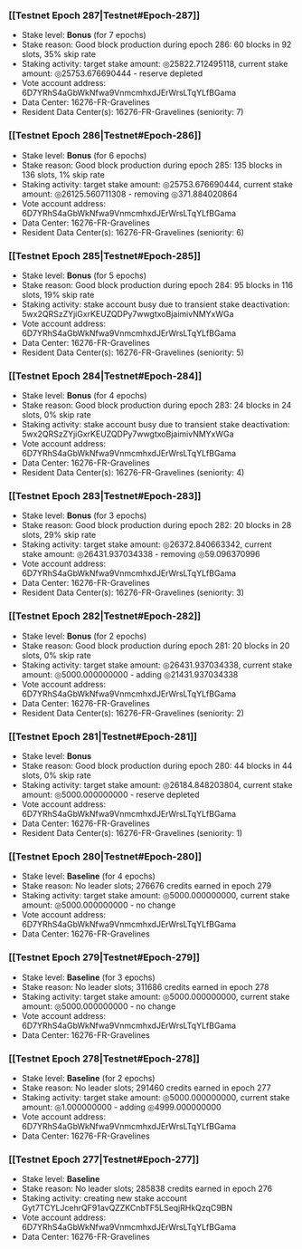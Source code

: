 ### [[Testnet Epoch 287|Testnet#Epoch-287]]
* Stake level: **Bonus** (for 7 epochs)
* Stake reason: Good block production during epoch 286: 60 blocks in 92 slots, 35% skip rate
* Staking activity: target stake amount: ◎25822.712495118, current stake amount: ◎25753.676690444 - reserve depleted
* Vote account address: 6D7YRhS4aGbWkNfwa9VnmcmhxdJErWrsLTqYLfBGama
* Data Center: 16276-FR-Gravelines
* Resident Data Center(s): 16276-FR-Gravelines (seniority: 7)
### [[Testnet Epoch 286|Testnet#Epoch-286]]
* Stake level: **Bonus** (for 6 epochs)
* Stake reason: Good block production during epoch 285: 135 blocks in 136 slots, 1% skip rate
* Staking activity: target stake amount: ◎25753.676690444, current stake amount: ◎26125.560711308 - removing ◎371.884020864
* Vote account address: 6D7YRhS4aGbWkNfwa9VnmcmhxdJErWrsLTqYLfBGama
* Data Center: 16276-FR-Gravelines
* Resident Data Center(s): 16276-FR-Gravelines (seniority: 6)
### [[Testnet Epoch 285|Testnet#Epoch-285]]
* Stake level: **Bonus** (for 5 epochs)
* Stake reason: Good block production during epoch 284: 95 blocks in 116 slots, 19% skip rate
* Staking activity: stake account busy due to transient stake deactivation: 5wx2QRSzZYjiGxrKEUZQDPy7wwgtxoBjaimivNMYxWGa
* Vote account address: 6D7YRhS4aGbWkNfwa9VnmcmhxdJErWrsLTqYLfBGama
* Data Center: 16276-FR-Gravelines
* Resident Data Center(s): 16276-FR-Gravelines (seniority: 5)
### [[Testnet Epoch 284|Testnet#Epoch-284]]
* Stake level: **Bonus** (for 4 epochs)
* Stake reason: Good block production during epoch 283: 24 blocks in 24 slots, 0% skip rate
* Staking activity: stake account busy due to transient stake deactivation: 5wx2QRSzZYjiGxrKEUZQDPy7wwgtxoBjaimivNMYxWGa
* Vote account address: 6D7YRhS4aGbWkNfwa9VnmcmhxdJErWrsLTqYLfBGama
* Data Center: 16276-FR-Gravelines
* Resident Data Center(s): 16276-FR-Gravelines (seniority: 4)
### [[Testnet Epoch 283|Testnet#Epoch-283]]
* Stake level: **Bonus** (for 3 epochs)
* Stake reason: Good block production during epoch 282: 20 blocks in 28 slots, 29% skip rate
* Staking activity: target stake amount: ◎26372.840663342, current stake amount: ◎26431.937034338 - removing ◎59.096370996
* Vote account address: 6D7YRhS4aGbWkNfwa9VnmcmhxdJErWrsLTqYLfBGama
* Data Center: 16276-FR-Gravelines
* Resident Data Center(s): 16276-FR-Gravelines (seniority: 3)
### [[Testnet Epoch 282|Testnet#Epoch-282]]
* Stake level: **Bonus** (for 2 epochs)
* Stake reason: Good block production during epoch 281: 20 blocks in 20 slots, 0% skip rate
* Staking activity: target stake amount: ◎26431.937034338, current stake amount: ◎5000.000000000 - adding ◎21431.937034338
* Vote account address: 6D7YRhS4aGbWkNfwa9VnmcmhxdJErWrsLTqYLfBGama
* Data Center: 16276-FR-Gravelines
* Resident Data Center(s): 16276-FR-Gravelines (seniority: 2)
### [[Testnet Epoch 281|Testnet#Epoch-281]]
* Stake level: **Bonus**
* Stake reason: Good block production during epoch 280: 44 blocks in 44 slots, 0% skip rate
* Staking activity: target stake amount: ◎26184.848203804, current stake amount: ◎5000.000000000 - reserve depleted
* Vote account address: 6D7YRhS4aGbWkNfwa9VnmcmhxdJErWrsLTqYLfBGama
* Data Center: 16276-FR-Gravelines
* Resident Data Center(s): 16276-FR-Gravelines (seniority: 1)
### [[Testnet Epoch 280|Testnet#Epoch-280]]
* Stake level: **Baseline** (for 4 epochs)
* Stake reason: No leader slots; 276676 credits earned in epoch 279
* Staking activity: target stake amount: ◎5000.000000000, current stake amount: ◎5000.000000000 - no change
* Vote account address: 6D7YRhS4aGbWkNfwa9VnmcmhxdJErWrsLTqYLfBGama
* Data Center: 16276-FR-Gravelines
### [[Testnet Epoch 279|Testnet#Epoch-279]]
* Stake level: **Baseline** (for 3 epochs)
* Stake reason: No leader slots; 311686 credits earned in epoch 278
* Staking activity: target stake amount: ◎5000.000000000, current stake amount: ◎5000.000000000 - no change
* Vote account address: 6D7YRhS4aGbWkNfwa9VnmcmhxdJErWrsLTqYLfBGama
* Data Center: 16276-FR-Gravelines
### [[Testnet Epoch 278|Testnet#Epoch-278]]
* Stake level: **Baseline** (for 2 epochs)
* Stake reason: No leader slots; 291460 credits earned in epoch 277
* Staking activity: target stake amount: ◎5000.000000000, current stake amount: ◎1.000000000 - adding ◎4999.000000000
* Vote account address: 6D7YRhS4aGbWkNfwa9VnmcmhxdJErWrsLTqYLfBGama
* Data Center: 16276-FR-Gravelines
### [[Testnet Epoch 277|Testnet#Epoch-277]]
* Stake level: **Baseline**
* Stake reason: No leader slots; 285838 credits earned in epoch 276
* Staking activity: creating new stake account Gyt7TCYLJcehrQF91avQZZKCnbTF5LSeqjRHkQzqC9BN
* Vote account address: 6D7YRhS4aGbWkNfwa9VnmcmhxdJErWrsLTqYLfBGama
* Data Center: 16276-FR-Gravelines